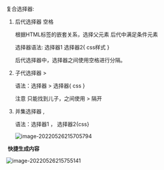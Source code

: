 复合选择器:

  1. 后代选择器 空格

     根据HTML标签的嵌套关系，选择父元素 后代中满足条件元素

     选择器语法: 选择器1 选择器2{ css样式 } 

     后代选择器中，选择器之间使用空格进行分隔。

2. 子代选择器  >

   语法：选择器 > 选择器{ css }

   注意 只能找到儿子，之间使用 > 隔开

3. 并集选择器  ,

   语法：选择器1 ， 选择器2{css}

   ![image-20220526215705794](C:\Users\Administrator\AppData\Roaming\Typora\typora-user-images\image-20220526215705794.png)

​	**快捷生成内容**

![image-20220526215755141](C:\Users\Administrator\AppData\Roaming\Typora\typora-user-images\image-20220526215755141.png)